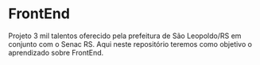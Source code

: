 # FrontEnd
Projeto 3 mil talentos oferecido pela prefeitura de São Leopoldo/RS em conjunto com o Senac RS. Aqui neste repositório teremos como objetivo o aprendizado sobre FrontEnd.
